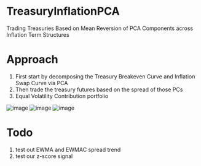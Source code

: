 # TreasuryInflationPCA
Trading Treasuries Based on Mean Reversion of PCA Components across Inflation Term Structures

# Approach
1. First start by decomposing the Treasury Breakeven Curve and Inflation Swap Curve via PCA
2. Then trade the treasury futures based on the spread of those PCs
3. Equal Volatility Contribution portfolio

![image](https://github.com/user-attachments/assets/bfe7666b-518c-4866-9681-2990eac2b5bc)
![image](https://github.com/user-attachments/assets/134306bc-c59a-4bb5-9425-bb0e31af5fc9)
![image](https://github.com/user-attachments/assets/ef015548-4d9d-48e7-a26a-3fd26545a702)

# Todo
1. test out EWMA and EWMAC spread trend
2. test our z-score signal
